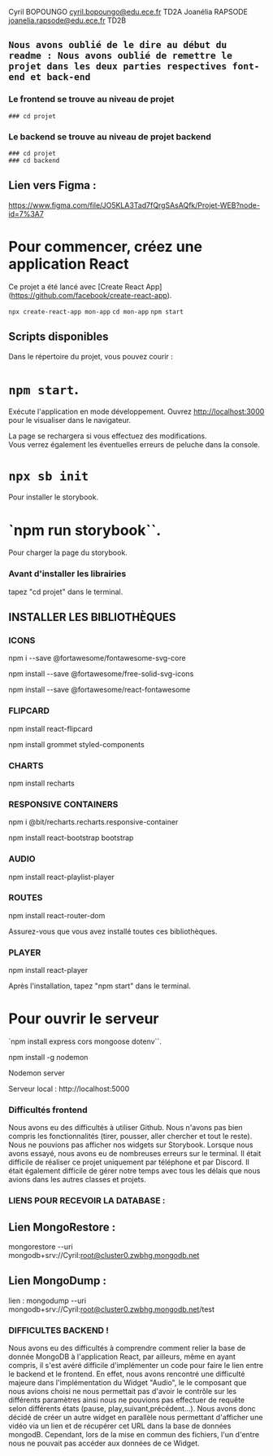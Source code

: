 Cyril BOPOUNGO      cyril.bopoungo@edu.ece.fr      TD2A
Joanélia RAPSODE    joanelia.rapsode@edu.ece.fr    TD2B

## `Nous avons oublié de le dire au début du readme : Nous avons oublié de remettre le projet dans les deux parties respectives font-end et back-end`

### Le frontend se trouve au niveau de projet
    ### cd projet
    
### Le backend se trouve au niveau de projet backend
    ### cd projet
    ### cd backend
    

## Lien vers Figma :

https://www.figma.com/file/JO5KLA3Tad7fQrgSAsAQfk/Projet-WEB?node-id=7%3A7

# Pour commencer, créez une application React

Ce projet a été lancé avec [Create React App] (https://github.com/facebook/create-react-app).

`npx create-react-app mon-app`
`cd mon-app`
`npm start`

## Scripts disponibles

Dans le répertoire du projet, vous pouvez courir :

# `npm start`.

Exécute l'application en mode développement.
Ouvrez [http://localhost:3000](http://localhost:3000) pour le visualiser dans le navigateur.

La page se rechargera si vous effectuez des modifications.\
Vous verrez également les éventuelles erreurs de peluche dans la console.

# `npx sb init`
Pour installer le storybook.

# `npm run storybook``.
Pour charger la page du storybook.

### Avant d'installer les librairies 

tapez "cd projet" dans le terminal.

## INSTALLER LES BIBLIOTHÈQUES

### ICONS
npm i --save @fortawesome/fontawesome-svg-core

npm install --save @fortawesome/free-solid-svg-icons

npm install --save @fortawesome/react-fontawesome

### FLIPCARD

npm install react-flipcard

npm install grommet styled-components

### CHARTS

npm install recharts


### RESPONSIVE CONTAINERS

npm i @bit/recharts.recharts.responsive-container

npm install react-bootstrap bootstrap

### AUDIO

npm install react-playlist-player

### ROUTES

npm install react-router-dom

Assurez-vous que vous avez installé toutes ces bibliothèques.

### PLAYER
npm install react-player


Après l'installation, tapez "npm start" dans le terminal.

# Pour ouvrir le serveur


`npm install express cors mongoose dotenv``.

npm install -g nodemon

Nodemon server

Serveur local : http://localhost:5000 





### Difficultés frontend

Nous avons eu des difficultés à utiliser Github. Nous n'avons pas bien compris les fonctionnalités (tirer, pousser, aller chercher et tout le reste).
Nous ne pouvions pas afficher nos widgets sur Storybook. Lorsque nous avons essayé, nous avons eu de nombreuses erreurs sur le terminal.
Il était difficile de réaliser ce projet uniquement par téléphone et par Discord.
Il était également difficile de gérer notre temps avec tous les délais que nous avions dans les autres classes et projets.


### LIENS POUR RECEVOIR LA DATABASE :

## Lien MongoRestore :
 mongorestore --uri mongodb+srv://Cyril:root@cluster0.zwbhg.mongodb.net

## Lien MongoDump :
lien : mongodump --uri mongodb+srv://Cyril:root@cluster0.zwbhg.mongodb.net/test

### DIFFICULTES BACKEND !

Nous avons eu des difficultés à comprendre comment relier la base de donnée MongoDB à l'application React, par ailleurs, même en ayant compris, il s'est avéré difficile d'implémenter un code pour faire le lien entre le backend et le frontend. En effet, nous avons rencontré une difficulté majeure dans l'implémentation du Widget "Audio", le le composant que nous avions choisi ne nous permettait pas d'avoir le contrôle sur les différents paramètres ainsi nous ne pouvions pas effectuer de requête selon différents états (pause, play,suivant,précédent...). Nous avons donc décidé de créer un autre widget en parallèle nous permettant d'afficher une vidéo via un lien et de récupérer cet URL dans la base de données mongodB. Cependant, lors de la mise en commun des fichiers, l'un d'entre nous ne pouvait pas accéder aux données de ce Widget.



